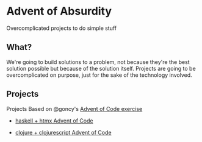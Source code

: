 # Advent of Absurdity

Overcomplicated projects to do simple stuff

## What?

We're going to build solutions to a problem, not because they're the best solution possible but because of the solution itself. Projects are going to be overcomplicated on purpose, just for the sake of the technology involved.

## Projects

Projects Based on @goncy's [Advent of Code exercise](https://twitter.com/goncy/status/1730572226565386677)

- [haskell + htmx Advent of Code](/haskell-advent/)

- [clojure + clojurescript Advent of Code](/clojure-advent/)
